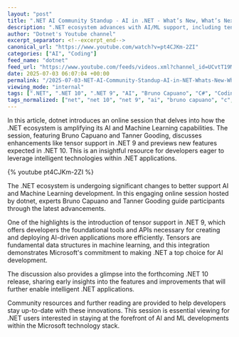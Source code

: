 ```yaml
---
layout: "post"
title: ".NET AI Community Standup - AI in .NET - What’s New, What’s Next"
description: ".NET ecosystem advances with AI/ML support, including tensor features in .NET 9 and upcoming changes in .NET 10, discussed by Bruno Capuano and Tanner Gooding."
author: "Dotnet's Youtube channel"
excerpt_separator: <!--excerpt_end-->
canonical_url: "https://www.youtube.com/watch?v=pt4CJKm-2ZI"
categories: ["AI", "Coding"]
feed_name: "dotnet"
feed_url: "https://www.youtube.com/feeds/videos.xml?channel_id=UCvtT19MZW8dq5Wwfu6B0oxw"
date: 2025-07-03 06:07:04 +00:00
permalink: "/2025-07-03-NET-AI-Community-Standup-AI-in-NET-Whats-New-Whats-Next.html"
viewing_mode: "internal"
tags: [".NET", ".NET 10", ".NET 9", "AI", "Bruno Capuano", "C#", "Coding", "Machine Learning", "Microsoft", "Tanner Gooding", "Tensor Support", "Videos"]
tags_normalized: ["net", "net 10", "net 9", "ai", "bruno capuano", "c", "coding", "machine learning", "microsoft", "tanner gooding", "tensor support", "videos"]
---
```


In this article, dotnet introduces an online session that delves into how the .NET ecosystem is amplifying its AI and Machine Learning capabilities. The session, featuring Bruno Capuano and Tanner Gooding, discusses enhancements like tensor support in .NET 9 and previews new features expected in .NET 10. This is an insightful resource for developers eager to leverage intelligent technologies within .NET applications.<!--excerpt_end-->

{% youtube pt4CJKm-2ZI %}

The .NET ecosystem is undergoing significant changes to better support AI and Machine Learning development. In this engaging online session hosted by dotnet, experts Bruno Capuano and Tanner Gooding guide participants through the latest advancements.

One of the highlights is the introduction of tensor support in .NET 9, which offers developers the foundational tools and APIs necessary for creating and deploying AI-driven applications more efficiently. Tensors are fundamental data structures in machine learning, and this integration demonstrates Microsoft's commitment to making .NET a top choice for AI development.

The discussion also provides a glimpse into the forthcoming .NET 10 release, sharing early insights into the features and improvements that will further enable intelligent .NET applications.

Community resources and further reading are provided to help developers stay up-to-date with these innovations. This session is essential viewing for .NET users interested in staying at the forefront of AI and ML developments within the Microsoft technology stack.
